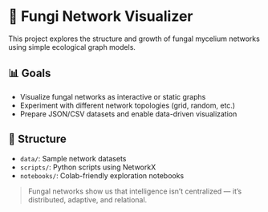 # 🍄 Fungi Network Visualizer

This project explores the structure and growth of fungal mycelium networks using simple ecological graph models.

## 📊 Goals

- Visualize fungal networks as interactive or static graphs
- Experiment with different network topologies (grid, random, etc.)
- Prepare JSON/CSV datasets and enable data-driven visualization

## 📂 Structure

- `data/`: Sample network datasets
- `scripts/`: Python scripts using NetworkX
- `notebooks/`: Colab-friendly exploration notebooks

> Fungal networks show us that intelligence isn’t centralized — it’s distributed, adaptive, and relational.
